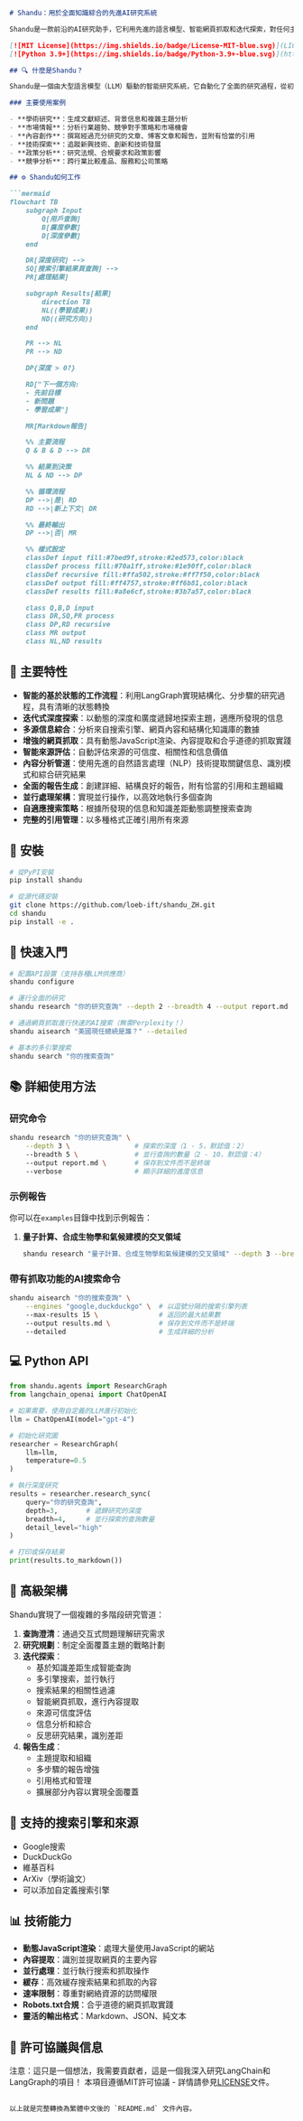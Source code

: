 
```markdown:/Users/loeb/shandu/README.md
# Shandu：用於全面知識綜合的先進AI研究系統

Shandu是一款前沿的AI研究助手，它利用先進的語言模型、智能網頁抓取和迭代探索，對任何主題進行深入、多源的研究，以生成全面、結構良好且附有恰當引用的報告。

[![MIT License](https://img.shields.io/badge/License-MIT-blue.svg)](LICENSE)
[![Python 3.9+](https://img.shields.io/badge/Python-3.9+-blue.svg)](https://www.python.org/downloads/)

## 🔍 什麼是Shandu？

Shandu是一個由大型語言模型（LLM）驅動的智能研究系統，它自動化了全面的研究過程，從初始查詢澄清到深入的內容分析和報告生成。它基於LangGraph的基於狀態的工作流程構建，使用精緻的算法進行來源評估、內容提取和知識綜合，遞歸地探索主題。

### 主要使用案例

- **學術研究**：生成文獻綜述、背景信息和複雜主題分析
- **市場情報**：分析行業趨勢、競爭對手策略和市場機會
- **內容創作**：撰寫經過充分研究的文章、博客文章和報告，並附有恰當的引用
- **技術探索**：追蹤新興技術、創新和技術發展
- **政策分析**：研究法規、合規要求和政策影響
- **競爭分析**：跨行業比較產品、服務和公司策略

## ⚙️ Shandu如何工作

```mermaid
flowchart TB
    subgraph Input
        Q[用戶查詢]
        B[廣度參數]
        D[深度參數]
    end

    DR[深度研究] -->
    SQ[搜索引擎結果頁查詢] -->
    PR[處理結果]

    subgraph Results[結果]
        direction TB
        NL((學習成果))
        ND((研究方向))
    end

    PR --> NL
    PR --> ND

    DP{深度 > 0?}

    RD["下一個方向:
    - 先前目標
    - 新問題
    - 學習成果"]

    MR[Markdown報告]

    %% 主要流程
    Q & B & D --> DR

    %% 結果到決策
    NL & ND --> DP

    %% 循環流程
    DP -->|是| RD
    RD -->|新上下文| DR

    %% 最終輸出
    DP -->|否| MR

    %% 樣式設定
    classDef input fill:#7bed9f,stroke:#2ed573,color:black
    classDef process fill:#70a1ff,stroke:#1e90ff,color:black
    classDef recursive fill:#ffa502,stroke:#ff7f50,color:black
    classDef output fill:#ff4757,stroke:#ff6b81,color:black
    classDef results fill:#a8e6cf,stroke:#3b7a57,color:black

    class Q,B,D input
    class DR,SQ,PR process
    class DP,RD recursive
    class MR output
    class NL,ND results
```

## 🌟 主要特性

- **智能的基於狀態的工作流程**：利用LangGraph實現結構化、分步驟的研究過程，具有清晰的狀態轉換
- **迭代式深度探索**：以動態的深度和廣度遞歸地探索主題，適應所發現的信息
- **多源信息綜合**：分析來自搜索引擎、網頁內容和結構化知識庫的數據
- **增強的網頁抓取**：具有動態JavaScript渲染、內容提取和合乎道德的抓取實踐
- **智能來源評估**：自動評估來源的可信度、相關性和信息價值
- **內容分析管道**：使用先進的自然語言處理（NLP）技術提取關鍵信息、識別模式和綜合研究結果
- **全面的報告生成**：創建詳細、結構良好的報告，附有恰當的引用和主題組織
- **並行處理架構**：實現並行操作，以高效地執行多個查詢
- **自適應搜索策略**：根據所發現的信息和知識差距動態調整搜索查詢
- **完整的引用管理**：以多種格式正確引用所有來源

## 🚀 安裝

```bash
# 從PyPI安裝
pip install shandu

# 從源代碼安裝
git clone https://github.com/loeb-ift/shandu_ZH.git
cd shandu
pip install -e .
```

## 🏁 快速入門

```bash
# 配置API設置（支持各種LLM供應商）
shandu configure

# 運行全面的研究
shandu research "你的研究查詢" --depth 2 --breadth 4 --output report.md

# 通過網頁抓取進行快速的AI搜索（無需Perplexity！）
shandu aisearch "美國現任總統是誰？" --detailed

# 基本的多引擎搜索
shandu search "你的搜索查詢"
```

## 📚 詳細使用方法

### 研究命令

```bash
shandu research "你的研究查詢" \
    --depth 3 \                # 探索的深度（1 - 5，默認值：2）
    --breadth 5 \              # 並行查詢的數量（2 - 10，默認值：4）
    --output report.md \       # 保存到文件而不是終端
    --verbose                  # 顯示詳細的進度信息
```

### 示例報告

你可以在`examples`目錄中找到示例報告：

1. **量子計算、合成生物學和氣候建模的交叉領域**
   ```bash
   shandu research "量子計算、合成生物學和氣候建模的交叉領域" --depth 3 --breadth 3 --output examples/o3-mini-high.md
   ```

### 帶有抓取功能的AI搜索命令

```bash
shandu aisearch "你的搜索查詢" \
    --engines "google,duckduckgo" \  # 以逗號分隔的搜索引擎列表
    --max-results 15 \               # 返回的最大結果數
    --output results.md \            # 保存到文件而不是終端
    --detailed                       # 生成詳細的分析
```

## 💻 Python API

```python
from shandu.agents import ResearchGraph
from langchain_openai import ChatOpenAI

# 如果需要，使用自定義的LLM進行初始化
llm = ChatOpenAI(model="gpt-4")

# 初始化研究圖
researcher = ResearchGraph(
    llm=llm,
    temperature=0.5
)

# 執行深度研究
results = researcher.research_sync(
    query="你的研究查詢",
    depth=3,       # 遞歸研究的深度
    breadth=4,     # 並行探索的查詢數量
    detail_level="high"
)

# 打印或保存結果
print(results.to_markdown())
```

## 🧩 高級架構

Shandu實現了一個複雜的多階段研究管道：

1. **查詢澄清**：通過交互式問題理解研究需求
2. **研究規劃**：制定全面覆蓋主題的戰略計劃
3. **迭代探索**：
   - 基於知識差距生成智能查詢
   - 多引擎搜索，並行執行
   - 搜索結果的相關性過濾
   - 智能網頁抓取，進行內容提取
   - 來源可信度評估
   - 信息分析和綜合
   - 反思研究結果，識別差距
4. **報告生成**：
   - 主題提取和組織
   - 多步驟的報告增強
   - 引用格式和管理
   - 擴展部分內容以實現全面覆蓋

## 🔌 支持的搜索引擎和來源

- Google搜索
- DuckDuckGo
- 維基百科
- ArXiv（學術論文）
- 可以添加自定義搜索引擎

## 📊 技術能力

- **動態JavaScript渲染**：處理大量使用JavaScript的網站
- **內容提取**：識別並提取網頁的主要內容
- **並行處理**：並行執行搜索和抓取操作
- **緩存**：高效緩存搜索結果和抓取的內容
- **速率限制**：尊重對網絡資源的訪問權限
- **Robots.txt合規**：合乎道德的網頁抓取實踐
- **靈活的輸出格式**：Markdown、JSON、純文本

## 📜 許可協議與信息
注意：這只是一個想法，我需要貢獻者，這是一個我深入研究LangChain和LangGraph的項目！
本項目遵循MIT許可協議 - 詳情請參見[LICENSE](LICENSE)文件。
```

以上就是完整轉換為繁體中文後的 `README.md` 文件內容。 
